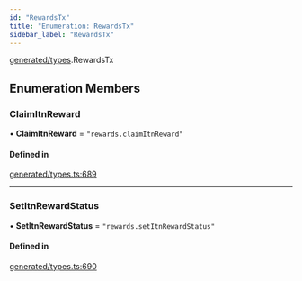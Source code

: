 ```yaml
---
id: "RewardsTx"
title: "Enumeration: RewardsTx"
sidebar_label: "RewardsTx"
---
```


[generated/types](../../../../modules/Generated/Types/Types.md).RewardsTx

## Enumeration Members

### ClaimItnReward

• **ClaimItnReward** = ``"rewards.claimItnReward"``

#### Defined in

[generated/types.ts:689](https://github.com/PolymeshAssociation/polymesh-sdk/blob/15be87e8/src/generated/types.ts#L689)

___

### SetItnRewardStatus

• **SetItnRewardStatus** = ``"rewards.setItnRewardStatus"``

#### Defined in

[generated/types.ts:690](https://github.com/PolymeshAssociation/polymesh-sdk/blob/15be87e8/src/generated/types.ts#L690)
